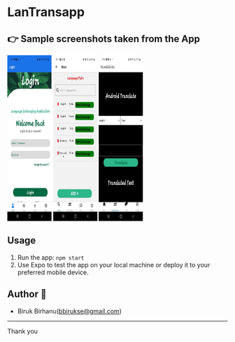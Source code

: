 # LanTransapp

## 👉 Sample screenshots taken from the App



<img src="scrennshot/loginpage.jpg" alt="Screenshot 2" height="380px" width="20%">
<img src="scrennshot/lanpair.jpg" alt="Screenshot 3" height="380px" width="20%">
<img src="scrennshot/translatesite.jpg" alt="Screenshot 4" height="380px" width="20%">

 ## Usage

1. Run the app: `npm start`
2. Use Expo to test the app on your local machine or deploy it to your preferred mobile device.

## Author 📝
- Biruk Birhanu(bbirukse@gmail.com)

---

Thank you
